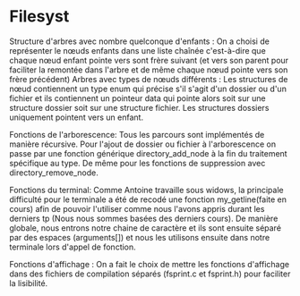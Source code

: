 # Filesyst
Structure d'arbres avec nombre quelconque d'enfants :
On a choisi de représenter le nœuds enfants dans une liste chaînée c'est-à-dire que chaque nœud enfant pointe vers sont frère suivant
(et vers son parent pour faciliter la  remontée dans l'arbre
et de même chaque nœud pointe vers son frère précédent)
Arbres avec types de nœuds différents :
Les structures de nœud contiennent un type enum qui précise s'il s'agit d'un dossier ou d'un fichier
et ils contiennent un pointeur data qui pointe alors soit sur une structure dossier soit sur une structure fichier.
Les structures dossiers uniquement pointent vers un enfant.

Fonctions de l'arborescence:
Tous les parcours sont implémentés de manière récursive.
Pour l'ajout de dossier ou fichier à l'arborescence on passe par une fonction générique directory_add_node à la fin du traitement spécifique au type.
De même pour les fonctions de suppression avec directory_remove_node.

Fonctions du terminal:
Comme Antoine travaille sous widows, la principale difficulté pour le terminale a été de recodé une fonction my_getline(faite en cours) afin de pouvoir l'utiliser comme nous l'avons appris durant les derniers tp (Nous nous sommes basées des derniers cours). De manière globale, nous entrons notre chaine de caractère et ils sont ensuite séparé par des espaces (arguments[]) et nous les utilisons ensuite dans notre terminale lors d'appel de fonction.

Fonctions d'affichage :
On a fait le choix de mettre les fonctions d'affichage dans des fichiers de compilation séparés (fsprint.c et fsprint.h) pour faciliter la lisibilité.

